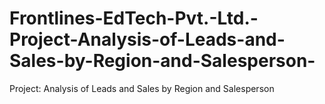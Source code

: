 # Frontlines-EdTech-Pvt.-Ltd.-Project-Analysis-of-Leads-and-Sales-by-Region-and-Salesperson-
Project: Analysis of Leads and Sales by Region and Salesperson 

